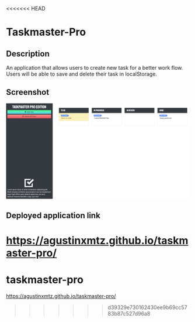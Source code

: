 <<<<<<< HEAD
# Taskmaster-Pro
## Description
An application that allows users to create new task for a better work flow. Users will be able to save and delete their task in localStorage.

## Screenshot
<img src = "./assets/images/Task.png"/>

## Deployed application link
 https://agustinxmtz.github.io/taskmaster-pro/
=======
# taskmaster-pro
https://agustinxmtz.github.io/taskmaster-pro/
>>>>>>> d39329e730162430ee9b69cc5783b87c527d96a8
